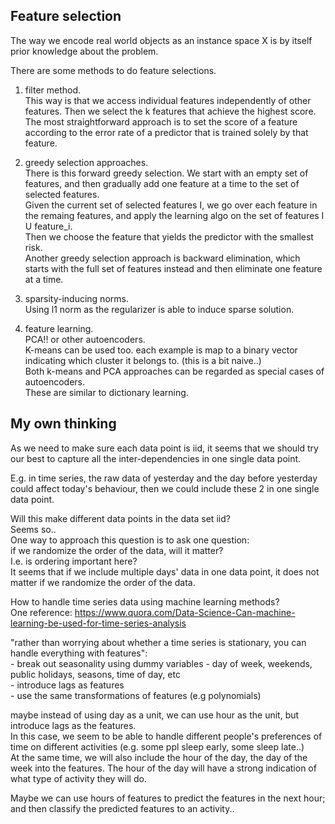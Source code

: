 Feature selection
-------------------------------

The way we encode real world objects as an instance space X is by itself prior knowledge about the problem.

There are some methods to do feature selections.

1. filter method.  
This way is that we access individual features independently of other features. 
Then we select the k features that achieve the highest score.  
The most straightforward approach is to set the score of a feature according to the error rate of a predictor that is trained solely by that feature.


2. greedy selection approaches.  
There is this forward greedy selection. 
We start with an empty set of features, and then gradually add one feature at a time to the set of selected features.  
Given the current set of selected features I, we go over each feature in the remaing features,
and apply the learning algo on the set of features I U feature_i.  
Then we choose the feature that yields the predictor with the smallest risk.  
Another greedy selection approach is backward elimination, 
which starts with the full set of features instead 
and then eliminate one feature at a time.

3. sparsity-inducing norms.  
Using l1 norm as the regularizer is able to induce sparse solution.

4. feature learning.  
PCA!! or other autoencoders.  
K-means can be used too. each example is map to a binary vector indicating which cluster it belongs to. (this is a bit naive..)  
Both k-means and PCA approaches can be regarded as special cases of autoencoders.  
These are similar to dictionary learning.


My own thinking
-------------------------

As we need to make sure each data point is iid,
it seems that we should try our best to capture all the inter-dependencies in one single data point.

E.g. in time series, the raw data of yesterday and the day before yesterday could affect today's behaviour,
then we could include these 2 in one single data point.

Will this make different data points in the data set iid?  
Seems so..  
One way to approach this question is to ask one question:  
if we randomize the order of the data, will it matter?  
I.e. is ordering important here?  
It seems that if we include multiple days' data in one data point,
it does not matter if we randomize the order of the data.


How to handle time series data using machine learning methods?  
One reference: https://www.quora.com/Data-Science-Can-machine-learning-be-used-for-time-series-analysis

"rather than worrying about whether a time series is stationary, you can handle everything with features":  
	- break out seasonality using dummy variables - day of week, weekends, public holidays, seasons, time of day, etc  
	- introduce lags as features  
	- use the same transformations of features (e.g polynomials)

maybe instead of using day as a unit, we can use hour as the unit,
but introduce lags as the features.  
In this case, we seem to be able to handle different people's preferences of time on different activities (e.g. some ppl sleep early, some sleep late..)  
At the same time, we will also include the hour of the day, the day of the week into the features. 
The hour of the day will have a strong indication of what type of activity they will do.  

Maybe we can use hours of features to predict the features in the next hour; 
and then classify the predicted features to an activity..
